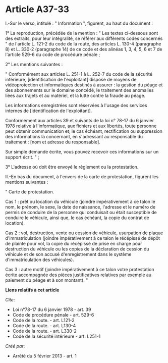 # Article A37-33

I.-Sur le verso, intitulé : " Information ", figurent, au haut du document : 

1° La reproduction, précédée de la mention : " Les textes ci-dessous sont des extraits, pour leur intégralité, se référer aux
différents codes concernés " de l'article L. 121-2 du code de la route, des articles L. 130-4 (paragraphe 8) et L. 330-2
(paragraphe 14) de ce code et des alinéas 1, 3, 4, 5, 6 et 7 de l'article 529-6 du code de procédure pénale ; 

2° Les mentions suivantes : 

" Conformément aux articles L. 251-1 à L. 252-7 du code de la sécurité intérieure, [identification de l'exploitant] dispose
de moyens de vidéoprotection et informatiques destinés à assurer : la gestion du péage et des abonnements sur le domaine
concédé, le traitement des anomalies liées aux trajets et au matériel, et la lutte contre la fraude au péage. 

Les informations enregistrées sont réservées à l'usage des services internes de [identification de l'exploitant]. 

Conformément aux articles 39 et suivants de la loi n° 78-17 du 6 janvier 1978 relative à l'informatique, aux fichiers et aux
libertés, toute personne peut obtenir communication et, le cas échéant, rectification ou suppression des informations la
concernant, en s'adressant au responsable du traitement : [nom et adresse du responsable]. 

Sur simple demande écrite, vous pouvez recevoir ces informations sur un support écrit. " ; 

3° L'adresse où doit être envoyé le règlement ou la protestation. 

II.-En bas du document, à l'envers de la carte de protestation, figurent les mentions suivantes : 

" Carte de protestation. 

Cas 1 : prêt ou location du véhicule (joindre impérativement à ce talon le nom, le prénom, le sexe, la date de naissance,
l'adresse et le numéro de permis de conduire de la personne qui conduisait ou était susceptible de conduire le véhicule,
ainsi que, le cas échéant, la copie du contrat de location). 

Cas 2 : vol, destruction, vente ou cession de véhicule, usurpation de plaque d'immatriculation (joindre impérativement à ce
talon le récépissé de dépôt de plainte pour vol, la copie du récépissé de prise en charge pour destruction du véhicule ou les
copies de la déclaration de cession du véhicule et de son accusé d'enregistrement dans le système d'immatriculation des
véhicules). 

Cas 3 : autre motif (joindre impérativement à ce talon votre protestation écrite accompagnée des pièces justificatives
relatives par exemple au paiement du péage et à son montant). "

**Liens relatifs à cet article**

_Cite_:

  - Loi n°78-17 du 6 janvier 1978 - art. 39
  - Code de procédure pénale - art. 529-6
  - Code de la route. - art. L121-2
  - Code de la route. - art. L130-4
  - Code de la route. - art. L330-2
  - Code de la sécurité intérieure - art. L251-1

_Créé par_:

  - Arrêté du 5 février 2013 - art. 1
